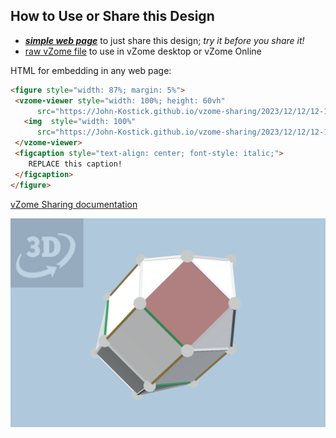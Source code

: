 
## How to Use or Share this Design

 - [***simple web page***](<https://John-Kostick.github.io/vzome-sharing/2023/12/12/12-13-05-J35-Elongated-orthobicupola-Polygon12/>) to just share this design; *try it before you share it!*
 - [raw vZome file](<https://raw.githubusercontent.com/John-Kostick/vzome-sharing/main/2023/12/12/12-13-05-J35-Elongated-orthobicupola-Polygon12/J35-Elongated-orthobicupola-Polygon12.vZome>) to use in vZome desktop or vZome Online
 
 HTML for embedding in any web page:
 ```html
<figure style="width: 87%; margin: 5%">
  <vzome-viewer style="width: 100%; height: 60vh"
       src="https://John-Kostick.github.io/vzome-sharing/2023/12/12/12-13-05-J35-Elongated-orthobicupola-Polygon12/J35-Elongated-orthobicupola-Polygon12.vZome" >
    <img  style="width: 100%"
       src="https://John-Kostick.github.io/vzome-sharing/2023/12/12/12-13-05-J35-Elongated-orthobicupola-Polygon12/J35-Elongated-orthobicupola-Polygon12.png" >
  </vzome-viewer>
  <figcaption style="text-align: center; font-style: italic;">
     REPLACE this caption!
  </figcaption>
</figure>
 ```

[vZome Sharing documentation](https://vzome.github.io/vzome/sharing.html#how-it-works)

![Image](<J35-Elongated-orthobicupola-Polygon12.png>)

